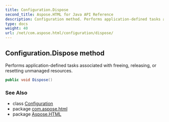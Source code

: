 ```yaml
---
title: Configuration.Dispose
second_title: Aspose.HTML for Java API Reference
description: Configuration method. Performs application-defined tasks associated with freeing releasing or resetting unmanaged resources
type: docs
weight: 40
url: /net/com.aspose.html/configuration/dispose/
---
```

## Configuration.Dispose method

Performs application-defined tasks associated with freeing, releasing, or resetting unmanaged resources.

```java
public void Dispose()
```

### See Also

* class [Configuration](../)
* package [com.aspose.html](../../configuration/)
* package [Aspose.HTML](../../../)
